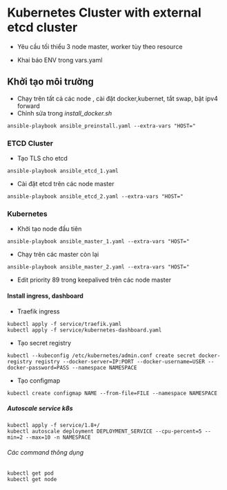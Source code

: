 # Kubernetes Cluster with external etcd cluster

* Yêu cầu tối thiểu 3 node master, worker tùy theo resource

* Khai báo ENV trong vars.yaml

## Khởi tạo môi trường 
* Chạy trên tất cả các node , cài đặt docker,kubernet, tắt swap, bật ipv4 forward 
* Chỉnh sửa trong *install_docker.sh*

```
ansible-playbook ansible_preinstall.yaml --extra-vars "HOST="
```

### ETCD Cluster

* Tạo TLS cho etcd

```
ansible-playbook ansible_etcd_1.yaml
```

* Cài đặt etcd trên các node master 

```
ansible-playbook ansible_etcd_2.yaml --extra-vars "HOST="
```

### Kubernetes

* Khởi tạo node đầu tiên 

```
ansible-playbook ansible_master_1.yaml --extra-vars "HOST="
```

* Chạy trên các master còn lại

```
ansible-playbook ansible_master_2.yaml --extra-vars "HOST="
```

* Edit priority 89 trong keepalived trên các node master 

#### Install ingress, dashboard

* Traefik ingress

```
kubectl apply -f service/traefik.yaml
kubectl apply -f service/kubernetes-dashboard.yaml
```

* Tạo secret registry 

```
kubectl --kubeconfig /etc/kubernetes/admin.conf create secret docker-registry registry --docker-server=IP:PORT --docker-username=USER --docker-password=PASS --namespace NAMESPACE
```

* Tạo configmap

```
kubectl create configmap NAME --from-file=FILE --namespace NAMESPACE
```

##### Autoscale service k8s

```
kubectl apply -f service/1.8+/
kubectl autoscale deployment DEPLOYMENT_SERVICE --cpu-percent=5 --min=2 --max=10 -n NAMESPACE
```

###### Các command thông dụng

```
kubectl get pod
kubectl get node
```
